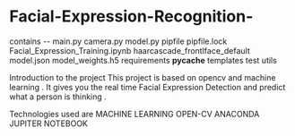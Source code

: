 # Facial-Expression-Recognition-
 contains -- 
      main.py
      camera.py
      model.py
      pipfile
      pipfile.lock
      Facial_Expression_Training.ipynb
      haarcascade_frontlface_default
      model.json
      model_weights.h5
      requirements
      __pycache__
      templates
      test
      utils
      
      
  Introduction to the project 
      This project is based on opencv and machine learning . 
      It gives you the real time Facial Expression Detection and predict what a person is thinking .
      
  Technologies used are
         MACHINE LEARNING
         OPEN-CV
         ANACONDA JUPITER NOTEBOOK
         
